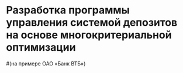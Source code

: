 # Разработка программы управления системой депозитов на основе многокритериальной оптимизации
#(на примере ОАО «Банк ВТБ»)
